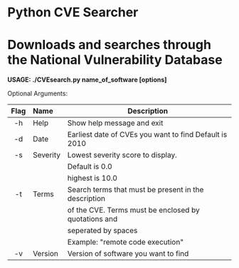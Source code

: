 #  Python CVE Searcher

Downloads and searches through the National Vulnerability Database
======

**USAGE:
      ./CVEsearch.py name_of_software [options]**


Optional Arguments:


| Flag | Name     |       Description          |
|:----:|:------   | -------------------------- |
|  -h  | Help     | Show help message and exit |
|  -d  | Date     | Earliest date of CVEs you want to find Default is 2010 |
|  -s  | Severity | Lowest severity score to display. |
|	   |          |		Default is 0.0  |
|	   |          |		highest is 10.0 |
|  -t  | Terms    | Search terms that must be present in the description |
|	   |          |	    of the CVE. Terms must be enclosed by quotations and |
|	   |          |	    seperated by spaces |
|	   |          |	Example: "remote code execution" |
|  -v  | Version  | Version of software you want to find |
